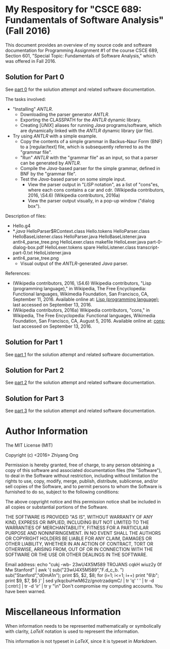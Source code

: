 #	My Respository for "CSCE 689: Fundamentals of Software Analysis" (Fall 2016)

This document provides an overview of my source code and software
	documentation for Programming Assignment #1 of the course
	CSCE 689, Section 601, "Special Topic: Fundamentals of Software
	Analysis," which was offered in Fall 2016.

##	Solution for Part 0

See [part 0](https://github.com/eda-ricercatore/caprese-sw-analy/tree/master/zero-assign/part-0) for the solution attempt and related software documentation.

The tasks involved:
+ "Installing" *ANTLR*.
	- Downloading the parser generator *ANTLR*.
	- Exporting the CLASSPATH for the *ANTLR* dynamic library.
	- Creating [*UNIX*] aliases for running *Java* programs/software,
		which are dynamically linked with the *ANTLR* dynamic library
		(*jar* file).
+ Try using *ANTLR* with a simple example.
	- Copy the contents of a simple grammar in Backus–Naur Form (BNF)
		to a [regular/text] file, which is subsequently referred to
		as the "grammar file".
	- "Run" *ANTLR* with the "grammar file" as an input, so that a
		parser can be generated by *ANTLR*.
	- Compile the *Java*-based parser for the simple grammar, defined
		in BNF by the "grammar file".
	- Test the *Java*-based parser on some simple input.
		* View the parser output in "*LISP* notation", as a list of
			"cons"es, where each cons contains a car and cdr.
			(Wikipedia contributors, 2016, \S4.6)
			(Wikipedia contributors, 2016a)
		* View the parser output visually, in a pop-up window
			("dialog box").

Description of files:
+	Hello.g4
+	**.java*
HelloParser$RContext.class
Hello.tokens			HelloParser.class
HelloBaseListener.class		HelloParser.java
HelloBaseListener.java		antlr4_parse_tree.png
HelloLexer.class		makefile
HelloLexer.java			part-0-dialog-box.pdf
HelloLexer.tokens		spare
HelloListener.class		transcript-part-0.txt
HelloListener.java
+	antlr4_parse_tree.png
	- Visual output of the *ANTLR*-generated *Java* parser.



			
References:
+	(Wikipedia contributors, 2016, \S4.6)
	Wikipedia contributors, "Lisp (programming language)," in Wikipedia, The Free Encyclopedia: Functional languages, Wikimedia Foundation, San Francisco, CA, September 11, 2016.
		Available online at: [Lisp (programming language)](https://en.wikipedia.org/wiki/Lisp_(programming_language)#Conses_and_lists); last accessed on September 13, 2016.
+	(Wikipedia contributors, 2016a)
	Wikipedia contributors, "cons," in Wikipedia, The Free Encyclopedia: Functional languages, Wikimedia Foundation, San Francisco, CA, August 5, 2016.
	Available online at: [cons](https://en.wikipedia.org/wiki/Cons); last accessed on September 13, 2016.



##	Solution for Part 1

See [part 1](https://github.com/eda-ricercatore/caprese-sw-analy/tree/master/zero-assign/part-1) for the solution attempt and related software documentation.

##	Solution for Part 2

See [part 2](https://github.com/eda-ricercatore/caprese-sw-analy/tree/master/zero-assign/part-2) for the solution attempt and related software documentation.

##	Solution for Part 3

See [part 3](https://github.com/eda-ricercatore/caprese-sw-analy/tree/master/zero-assign/part-3) for the solution attempt and related software documentation.








#	Author Information


The MIT License (MIT)

Copyright (c) <2016> Zhiyang Ong

Permission is hereby granted, free of charge, to any person obtaining a copy of this software and associated documentation files (the "Software"), to deal in the Software without restriction, including without limitation the rights to use, copy, modify, merge, publish, distribute, sublicense, and/or sell copies of the Software, and to permit persons to whom the Software is furnished to do so, subject to the following conditions:

The above copyright notice and this permission notice shall be included in all copies or substantial portions of the Software.

THE SOFTWARE IS PROVIDED "AS IS", WITHOUT WARRANTY OF ANY KIND, EXPRESS OR IMPLIED, INCLUDING BUT NOT LIMITED TO THE WARRANTIES OF MERCHANTABILITY, FITNESS FOR A PARTICULAR PURPOSE AND NONINFRINGEMENT. IN NO EVENT SHALL THE AUTHORS OR COPYRIGHT HOLDERS BE LIABLE FOR ANY CLAIM, DAMAGES OR OTHER LIABILITY, WHETHER IN AN ACTION OF CONTRACT, TORT OR OTHERWISE, ARISING FROM, OUT OF OR IN CONNECTION WITH THE SOFTWARE OR THE USE OR OTHER DEALINGS IN THE SOFTWARE.

Email address: echo "cukj -wb- 23wU4X5M589 TROJANS cqkH wiuz2y 0f Mw Stanford" | awk '{ sub("23wU4X5M589","F.d_c_b. ") sub("Stanford","d0mA1n"); print $5, $2, $8; for (i=1; i<=1; i++) print "6\b"; print $9, $7, $6 }' | sed y/kqcbuHwM62z/gnotrzadqmC/ | tr 'q' ' ' | tr -d [:cntrl:] | tr -d 'ir' | tr y "\n"		Don't compromise my computing accounts. You have been warned.



#	Miscellaneous Information

When information needs to be represented mathematically or
	symbolically with clarity, *LaTeX* notation is used to
	represent the information.

This information is not typeset in *LaTeX*, since it is typeset
	in *Markdown*.








